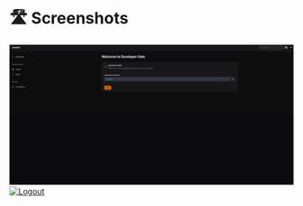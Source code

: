 # 🛣️ Screenshots

[![Login](https://raw.githubusercontent.com/tomatophp/filament-developer-gate/master/arts/login.png)](https://raw.githubusercontent.com/tomatophp/filament-developer-gate/master/arts/login.png) [![Logout](https://raw.githubusercontent.com/tomatophp/filament-developer-gate/master/arts/logout-button.png)](https://raw.githubusercontent.com/tomatophp/filament-developer-gate/master/arts/logout-button.png)

